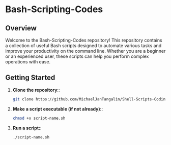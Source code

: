 # Bash-Scripting-Codes

## Overview
Welcome to the Bash-Scripting-Codes repository! This repository contains a collection of useful Bash scripts designed to automate various tasks and improve your productivity on the command line. Whether you are a beginner or an experienced user, these scripts can help you perform complex operations with ease.

## Getting Started

1. **Clone the repository**::
   ```bash
   git clone https://github.com/MichaelJanTangalin/Shell-Scripts-Coding.git
   
2. **Make a script executable (if not already):**:
   ```bash
   chmod +x script-name.sh

3. **Run a script:**:
   ```bash
   ./script-name.sh

